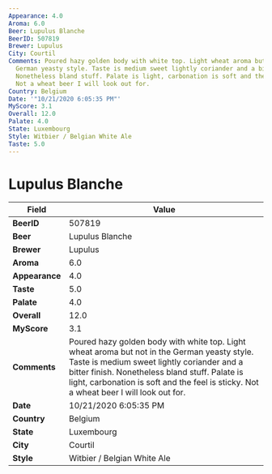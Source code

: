 ```yaml
---
Appearance: 4.0
Aroma: 6.0
Beer: Lupulus Blanche
BeerID: 507819
Brewer: Lupulus
City: Courtil
Comments: Poured hazy golden body with white top. Light wheat aroma but not in the
  German yeasty style. Taste is medium sweet lightly coriander and a bitter finish.
  Nonetheless bland stuff. Palate is light, carbonation is soft and the feel is sticky.
  Not a wheat beer I will look out for.
Country: Belgium
Date: '"10/21/2020 6:05:35 PM"'
MyScore: 3.1
Overall: 12.0
Palate: 4.0
State: Luxembourg
Style: Witbier / Belgian White Ale
Taste: 5.0
---
```


# Lupulus Blanche

| Field         | Value |
|---------------|-------|
| **BeerID** | 507819 |
| **Beer** | Lupulus Blanche |
| **Brewer** | Lupulus |
| **Aroma** | 6.0 |
| **Appearance** | 4.0 |
| **Taste** | 5.0 |
| **Palate** | 4.0 |
| **Overall** | 12.0 |
| **MyScore** | 3.1 |
| **Comments** | Poured hazy golden body with white top. Light wheat aroma but not in the German yeasty style. Taste is medium sweet lightly coriander and a bitter finish. Nonetheless bland stuff. Palate is light, carbonation is soft and the feel is sticky. Not a wheat beer I will look out for. |
| **Date** | 10/21/2020 6:05:35 PM |
| **Country** | Belgium |
| **State** | Luxembourg |
| **City** | Courtil |
| **Style** | Witbier / Belgian White Ale |
